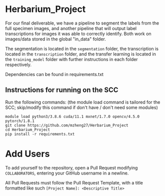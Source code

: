 # Herbarium_Project

For our final deliverable, we have a pipeline to segment the labels from the full specimen images, and another pipeline that will output label transcriptions
for images it was able to correctly identify. Both work on images/data stored in the global "in_data" folder. 

The segmentation is located in the `segmentation` folder, the transcription is located in the `transcription` folder, and the transfer learning is located in the `training_model` folder with further instructions in each
folder respectively. 

Dependencies can be found in requirements.txt

## Instructions for running on the SCC
Run the following commands: (the module load command is tailored for the SCC; skip/modify this command if don't have / don't need some modules)

```
module load python3/3.8.6 cuda/11.1 mxnet/1.7.0 opencv/4.5.0 pytorch/1.8.1
git clone https://github.com/mzheng27/Herbarium_Project
cd Herbarium_Project
pip install -r requirements.txt
```

# Add Users
To add yourself to the repository, open a Pull Request modifying `COLLABORATORS`, entering your GitHub username in a newline.

All Pull Requests must follow the Pull Request Template, with a title formatted like such `[Project Name]: <Descriptive Title>`
